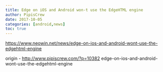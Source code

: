 ```yaml
---
title: Edge on iOS and Android won-t use the EdgeHTML engine
author: PipisCrew
date: 2017-10-05
categories: [android,news]
toc: true
---
```


https://www.neowin.net/news/edge-on-ios-and-android-wont-use-the-edgehtml-engine

origin - http://www.pipiscrew.com/?p=10382 edge-on-ios-and-android-wont-use-the-edgehtml-engine